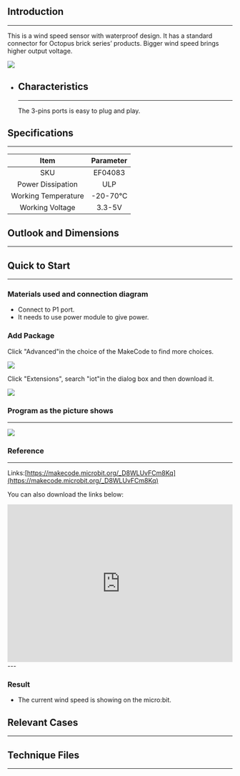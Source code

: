 ## Introduction
---
This is a wind speed sensor with waterproof design. It has a standard connector for Octopus brick series’ products. Bigger wind speed brings higher output voltage. 

 ![](https://i.imgur.com/NsSeG42.jpg)

- ## Characteristics

  ------

  The 3-pins ports is easy to plug and play.

## Specifications
---
Item | Parameter 
:-: | :-: 
SKU|EF04083
Power Dissipation|ULP
Working Temperature|-20-70℃
Working Voltage|3.3-5V

## Outlook and Dimensions
---

## Quick to Start
------

### Materials used and connection diagram

- Connect to P1 port.
- It needs to use power module to give power.
### Add Package

Click "Advanced"in the choice of the MakeCode to find more choices.

 ![](https://i.imgur.com/smtcNoB.png)

Click "Extensions", search "iot"in the dialog box and then download it.

 ![](https://i.imgur.com/nOQkv8h.png)

### Program as the picture shows
---
  ![](https://i.imgur.com/BhIkHwg.png)

### Reference
---
Links:[https://makecode.microbit.org/_D8WLUvFCm8Kq](https://makecode.microbit.org/_D8WLUvFCm8Kq)

You can also download the links below:

<div style="position:relative;height:0;padding-bottom:70%;overflow:hidden;"><iframe style="position:absolute;top:0;left:0;width:100%;height:100%;" src="https://makecode.microbit.org/#pub:_D8WLUvFCm8Kq" frameborder="0" sandbox="allow-popups allow-forms allow-scripts allow-same-origin"></iframe></div>  
---

### Result
- The current wind speed is showing on the micro:bit.

## Relevant Cases

------

## Technique Files

---

